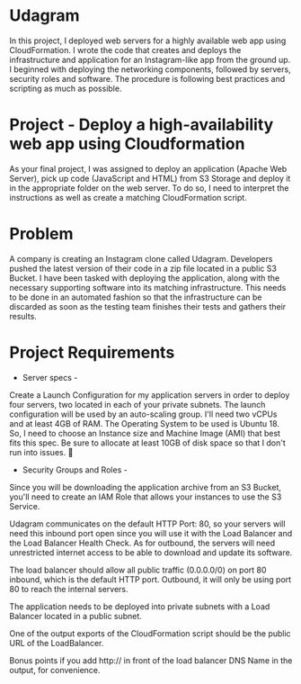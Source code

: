 # Udagram
In this project, I deployed web servers for a highly available web app using CloudFormation. I wrote the code that creates and deploys the infrastructure and application for an Instagram-like app from the ground up. I beginned with deploying the networking components, followed by servers, security roles and software. The procedure is following best practices and scripting as much as possible.

# Project - Deploy a high-availability web app using Cloudformation

As your final project, I was assigned to deploy an application (Apache Web Server), pick up code (JavaScript and HTML) from S3 Storage and deploy it in the appropriate folder on the web server.
To do so, I need to interpret the instructions as well as create a matching CloudFormation script.

# Problem

A company is creating an Instagram clone called Udagram. Developers pushed the latest version of their code in a zip file located in a public S3 Bucket.
I have been tasked with deploying the application, along with the necessary supporting software into its matching infrastructure.
This needs to be done in an automated fashion so that the infrastructure can be discarded as soon as the testing team finishes their tests and gathers their results.

# Project Requirements

- Server specs -

Create a Launch Configuration for my application servers in order to deploy four servers, two located in each of your private subnets. The launch configuration will be used by an auto-scaling group.
I'll need two vCPUs and at least 4GB of RAM. The Operating System to be used is Ubuntu 18. So, I need to choose an Instance size and Machine Image (AMI) that best fits this spec. Be sure to allocate at least 10GB of disk space so that I don't run into issues. 

- Security Groups and Roles -

Since you will be downloading the application archive from an S3 Bucket, you'll need to create an IAM Role that allows your instances to use the S3 Service.

Udagram communicates on the default HTTP Port: 80, so your servers will need this inbound port open since you will use it with the Load Balancer and the Load Balancer Health Check. As for outbound, the servers will need unrestricted internet access to be able to download and update its software.

The load balancer should allow all public traffic (0.0.0.0/0) on port 80 inbound, which is the default HTTP port. Outbound, it will only be using port 80 to reach the internal servers.

The application needs to be deployed into private subnets with a Load Balancer located in a public subnet.

One of the output exports of the CloudFormation script should be the public URL of the LoadBalancer.

Bonus points if you add http:// in front of the load balancer DNS Name in the output, for convenience.
